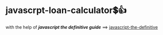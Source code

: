 # javascrpt-loan-calculator:heavy_dollar_sign::+1:                                                                                                                                                                                                                                     
with the help of **_javascript the definitive guide_** ==>
<a href="https://www.oreilly.com/library/view/javascript-the-definitive/0596101996/">javascript-the-definitive</a>
 
